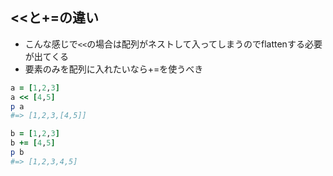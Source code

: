 ## <<と+=の違い
- こんな感じで`<<`の場合は配列がネストして入ってしまうのでflattenする必要が出てくる
- 要素のみを配列に入れたいなら+=を使うべき

```ruby
a = [1,2,3]
a << [4,5]
p a
#=> [1,2,3,[4,5]]

b = [1,2,3]
b += [4,5]
p b
#=> [1,2,3,4,5]
```

